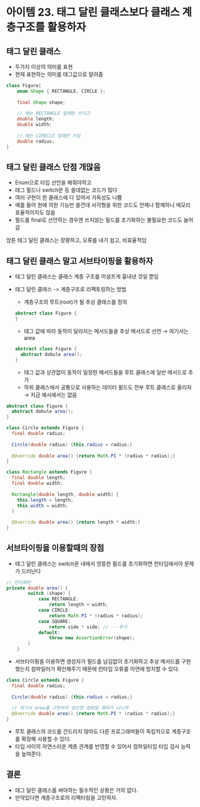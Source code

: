 # 아이템 23. 태그 달린 클래스보다 클래스 계층구조를 활용하자

## 태그 달린 클래스

- 두가지 이상의 의미를 표현
- 현재 표현하는 의미를 태그값으로 알려줌

```java
class Figure{
	enum Shape { RECTANGLE, CIRCLE };
	
	final Shape shape;
	
	// 얘는 RECTANGLE 일때만 쓰이고
	double length;
	double width;
	
	// 얘는 CIRECLE 일때만 쓰임
	double radius;
}	
```

## 태그 달린 클래스 단점 개많음

- Enum으로 타입 선언을 해줘야하고
- 태그 필드나 switch문 등 쓸데없는 코드가 많다
- 여러 구현이 한 클래스에 다 있어서 가독성도 나쁨
- 예를 들어 원에 의한 기능만 쓸건데 사각형을 위한 코드도 언제나 함께하니 메모리 효율적이지도 않음
- 필드를 final로 선언하는 경우엔 쓰지않는 필드를 초기화하는 불필요한 코드도 늘어감

암튼 태그 달린 클래스는 장황하고, 오류를 내기 쉽고, 비효율적임

## 태그 달린 클래스 말고 서브타이핑을 활용하자

- 태그 달린 클래스는 클래스 계층 구조를 어설프게 흉내낸 것일 뿐임
- 태그 달린 클래스 -> 계층구조로 리팩토링하는 방법
    - 계층구조의 루트(root)가 될 추상 클래스를 정의

    ```java
    abstract class Figure {
    }
    ```

    - 태그 값에 따라 동작이 달라지는 메서드들을 추상 메서드로 선언 → 여기서는 area

    ```java
    abstract class Figure {
      abstract dobule area(); 
    }
    ```

    - 태그 값과 상관없이 동작이 일정한 메서드들을 루트 클래스에 일반 메서드로 추가
    - 하위 클래스에서 공통으로 사용하는 데이터 필드도 전부 루트 클래스로 올리자
      → 지금 예시에서는 없음

```java
abstract class Figure {
  abstract dobule area(); 
}

class Circle extends Figure {
  final double radius;
  
  Circle(double radius) {this.radius = radius;}
  
  @Override double area() {return Math.PI * (radius * radius);}
}

class Rectangle extends Figure {
  final double length;
  final double width;
  
  Rectangle(double length, double width) {
    this.length = length;
    this.width = width;
  }
  
  @Override double area() {return length * width;}
}

```

## 서브타이핑을 이용할때의 장점

- 태그 달린 클래스는 switch문 내에서 엉뚱한 필드를 초기화하면 런타임에서야 문제가 드러난다

```java
// 안티패턴
private double area() {
        switch (shape) {
            case RECTANGLE:
                return length + width;
            case CIRCLE:
                return Math.PI * (radius * radius);
            case SQUARE:
                return side * side; // -- 추가
            default:
                throw new AssertionError(shape);
        }
    }
```

- 서브타이핑을 이용하면 생성자가 필드를 남김없이 초기화하고 추상 메서드를 구현했는지 컴파일러가 확인해주기 때문에 런타임 오류를 미연에 방지할 수 있다.

```java
class Circle extends Figure {
  final double radius;
  
  Circle(double radius) {this.radius = radius;}
  
  // 여기서 area를 구현하지 않으면 컴파일 에러가 나니까
  @Override double area() {return Math.PI * (radius * radius);}
}
```

- 루트 클래스의 코드를 건드리지 않아도 다른 프로그래머들이 독립적으로 계층구조를 확장해 사용할 수 있다.
- 타입 사이의 자연스러운 계층 관계를 반영할 수 있어서 컴파일타임 타입 검사 능력을 높여준다.

## 결론

- 태그 달린 클래스를 써야하는 필수적인 상황은 거의 없다.
- 만약있다면 계층구조로의 리팩터링을 고민하자.